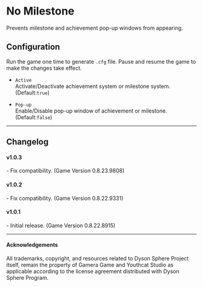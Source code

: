 # No Milestone

Prevents milestone and achievement pop-up windows from appearing.

## Configuration

Run the game one time to generate `.cfg` file. Pause and resume the game to make the changes take effect.

- `Active`  
Activate/Deactivate achievement system or milestone system. (Default:`true`)  

- `Pop-up`  
Enable/Disable pop-up window of achievement or milestone. (Default:`false`)  


----

## Changelog

#### v1.0.3
\- Fix compatibility. (Game Version 0.8.23.9808)

#### v1.0.2
\- Fix compatibility. (Game Version 0.8.22.9331)

#### v1.0.1  
\- Initial release. (Game Version 0.8.22.8915)

----

#### Acknowledgements
All trademarks, copyright, and resources related to Dyson Sphere Project itself, remain the property of Gamera Game and Youthcat Studio as applicable according to the license agreement distributed with Dyson Sphere Program.  